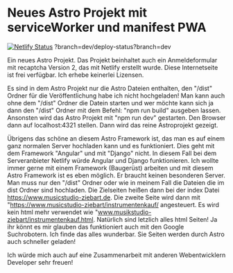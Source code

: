 # Neues Astro Projekt mit serviceWorker und manifest PWA

[![Netlify Status](https://api.netlify.com/api/v1/badges/403e29b0-85d9-4e56-af9e-dff0b0004ba0/deploy-status)](https://app.netlify.com/sites/glittery-sprinkles-dadbac/deploys) ?branch=dev/deploy-status?branch=dev

 Ein neues Astro Projekt. Das Projekt beinhaltet auch ein  Anmeldeformular mit recaptcha Version 2, das mit Netlify erstellt wurde. Diese Internetseite ist frei verfügbar. Ich erhebe keinerlei Lizensen.

 Es sind in dem Astro Projekt nur die Astro Dateien enthalten, den "/dist" Ordner für die Veröffentlichung habe ich nicht hochgeladen! Man kann auch ohne dem "/dist" Ordner die Datein starten und wer möchte kann sich ja dann den "/dist" Ordner mit dem Befehl: "npm run build" ausgeben lassen. Ansonsten wird das Astro Projekt mit "npm run dev" gestarten. Den Browser dann auf localhost:4321 stellen. Dann wird das reine Astroprojekt gezeigt.

 Übrigens das schöne an diesem Astro Framework ist, das man es auf einem ganz normalen Server hochladen kann und es funktioniert. Dies geht mit dem Framework "Angular" und mit "Django" nicht. In diesem Fall bei dem Serveranbieter Netlify würde Angular und Django funktionieren. Ich wollte immer gerne mit einem Framework (Baugerüst) arbeiten und mit diesem Astro Framework ist es eben möglich. Er braucht keinen besonderen Server. Man muss nur den "/dist" Ordner oder wie in meinem Fall die Dateien die im dist Ordner sind hochladen. Die Zielseiten heißen dann bei der index Datei https://www.musicstudio-ziebart.de. Die zweite Seite wird dann mit "https://www.musicstudio-ziebart/instrumentenkauf/ angesteuert. Es wird kein html mehr verwendet wie "www.musikstudio-ziebart/instrumentenkauf.html. Natürlich sind letzlich alles html Seiten! Ja ihr könnt es mir glauben das funktioniert auch mit den Google Suchrobotern. Ich finde das alles wunderbar. Sie Seiten werden durch Astro auch schneller geladen!

 Ich würde mich auch auf eine Zusammenarbeit mit anderen Webentwicklern Developer sehr freuen!
